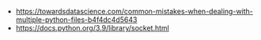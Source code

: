 - https://towardsdatascience.com/common-mistakes-when-dealing-with-multiple-python-files-b4f4dc4d5643
- https://docs.python.org/3.9/library/socket.html
